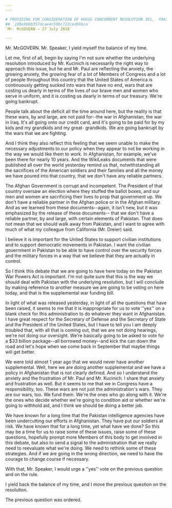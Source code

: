 ```yaml
---
---

# PROVIDING FOR CONSIDERATION OF HOUSE CONCURRENT RESOLUTION 301,  PAKISTAN WAR POWERS RESOLUTION
## `2d9e9bbb357dcae4c59bc722cedb9bca`
`Mr. McGOVERN — 27 July 2010`

---
```



Mr. McGOVERN. Mr. Speaker, I yield myself the balance of my time.

Let me, first of all, begin by saying I'm not sure whether the 
underlying resolution introduced by Mr. Kucinich is necessarily the 
right way to approach this issue, but he and Mr. Paul are reflecting 
the anxiety, the growing anxiety, the growing fear of a lot of Members 
of Congress and a lot of people throughout this country that the United 
States of America is continuously getting sucked into wars that have no 
end, wars that are costing us dearly in terms of the lives of our brave 
men and women who serve in uniform, and it is costing us dearly in 
terms of our treasury. We're going bankrupt.

People talk about the deficit all the time around here, but the 
reality is that these wars, by and large, are not paid for--the war in 
Afghanistan, the war in Iraq. It's all going onto our credit card, and 
it's going to be paid for by my kids and my grandkids and my great-
grandkids. We are going bankrupt by the wars that we are fighting.

And I think they also reflect this feeling that we seem unable to 
make the necessary adjustments to our policy when they appear to not be 
working in the way we would like them to work. In Afghanistan, for 
example, we've been there for nearly 10 years. And the WikiLeaks 
documents that were published all over the world yesterday remind us 
that, notwithstanding all the sacrifices of the American soldiers and 
their families and all the money we have poured into that country, that 
we don't have any reliable partners.

The Afghan Government is corrupt and incompetent. The President of 
that country oversaw an election where they stuffed the ballot boxes, 
and our men and women are sacrificing their lives to prop that 
government up. We don't have a reliable partner in the Afghan police or 
in the Afghan military. And as we learned from these documents--again, 
it isn't new, but it was emphasized by the release of these documents--
that we don't have a reliable partner, by and large, with certain 
elements of Pakistan. That does not mean that we should walk away from 
Pakistan, and I want to agree with much of what my colleague from 
California (Mr. Dreier) said.

I believe it is important for the United States to support civilian 
institutions and to support democratic movements in Pakistan. I want 
the civilian government in Pakistan to be able to have control over the 
security forces and the military forces in a way that we believe that 
they are actually in control.

So I think this debate that we are going to have here today on the 
Pakistan War Powers Act is important. I'm not quite sure that this is 
the way we should deal with Pakistan with the underlying resolution, 
but I will conclude by making reference to another measure we are going 
to be voting on here today, and that is the supplemental war funding 
bill.

In light of what was released yesterday, in light of all the 
questions that have been raised, it seems to me that it is 
inappropriate for us to vote ''yes'' on a blank check for this 
administration to do whatever they want in Afghanistan. I have great 
respect for the Secretary of Defense and the Secretary of State and the 
President of the United States, but I have to tell you I am deeply 
troubled that, with all that is coming out, that we are not doing 
hearings, we're not doing our oversight. We're basically going to be 
asked to vote for a $33 billion package--all borrowed money--and kick 
the can down the road and let's hope when we come back in September 
that maybe things will get better.

We were told almost 1 year ago that we would never have another 
supplemental. Well, here we are doing another supplemental and we have 
a policy in Afghanistan that is not clearly defined. And so I 
understand the anxiety and the frustration of Mr. Paul and Mr. 
Kucinich. I share that anxiety and frustration as well. But it seems to 
me that we in Congress have a responsibility, too. These wars are not 
just the administration's wars. They are our wars, too. We fund them. 
We're the ones who go along with it. We're the ones who decide whether 
we're going to condition aid or whether we're going to withhold aid, 
and I think we should be doing a better job.

We have known for a long time that the Pakistan intelligence agencies 
have been undercutting our efforts in Afghanistan. They have put our 
soldiers at risk. We have known that for a long time, yet what have we 
done? So this may be a time for us to raise some of these issues, raise 
some of these questions, hopefully prompt more Members of this body to 
get involved in this debate, but also to send a signal to the 
administration that we really need to reevaluate what we're doing. We 
need to rethink some of these strategies. And if we are going in the 
wrong direction, we need to have the courage to change course if 
necessary.



With that, Mr. Speaker, I would urge a ''yes'' vote on the previous 
question and on the rule.

I yield back the balance of my time, and I move the previous question 
on the resolution.



The previous question was ordered.